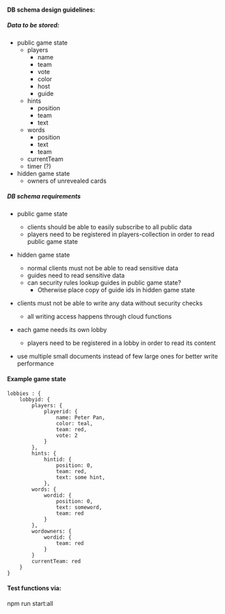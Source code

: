 
#### DB schema design guidelines:

##### Data to be stored:
- public game state
    - players
        - name
        - team
        - vote
        - color
        - host
        - guide
    - hints
        - position
        - team
        - text
    - words
        - position
        - text
        - team
    - currentTeam
    - timer (?)
- hidden game state
    - owners of unrevealed cards

            
##### DB schema requirements

-  public game state
    - clients should be able to easily subscribe to all public data
    - players need to be registered in players-collection in order to read public game state 
    
- hidden game state
    - normal clients must not be able to read sensitive data
    - guides need to read sensitive data
    - can security rules lookup guides in public game state?
        - Otherwise place copy of guide ids in hidden game state

- clients must not be able to write any data without security checks
    - all writing access happens through cloud functions

- each game needs its own lobby
    - players need to be registered in a lobby in order to read its content

- use multiple small documents instead of few large ones for better write performance

#### Example game state

    lobbies : {
        lobbyid: {
            players: {
                playerid: {
                    name: Peter Pan,
                    color: teal,
                    team: red,
                    vote: 2
                }
            },
            hints: {
                hintid: {
                    position: 0,
                    team: red,
                    text: some hint,       
                },
            words: {
                wordid: {
                    position: 0,
                    text: someword,
                    team: red
                }
            },
            wordowners: {
                wordid: {
                    team: red 
                }
            }
            currentTeam: red
        }
    }



#### Test functions via:

npm run start:all